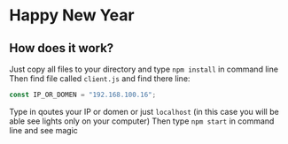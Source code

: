 # Happy New Year

## How does it work?

Just copy all files to your directory and type `npm install` in command line
Then find file called `client.js` and find there line:
```javascript
const IP_OR_DOMEN = "192.168.100.16";
```
Type in qoutes your IP or domen or just `localhost` (in this case you will be able see lights only on your computer)
Then type `npm start` in command line and see magic